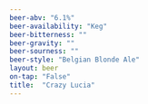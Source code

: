```yaml
---
beer-abv: "6.1%"
beer-availability: "Keg"
beer-bitterness: ""
beer-gravity: ""
beer-sourness: ""
beer-style: "Belgian Blonde Ale"
layout: beer
on-tap: "False"
title:  "Crazy Lucia"
---
```

